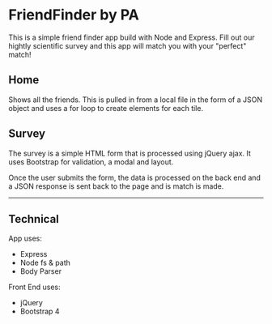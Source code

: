 # FriendFinder by PA

This is a simple friend finder app build with Node and Express. Fill out our hightly scientific survey and this app will match you with your "perfect" match!

## Home 
Shows all the friends. This is pulled in from a local file in the form of a JSON object and uses a for loop to create elements for each tile.

## Survey
The survey is a simple HTML form that is processed using jQuery ajax. It uses Bootstrap for validation, a modal and layout.

Once the user submits the form, the data is processed on the back end and a JSON response is sent back to the page and is match is made. 


____



## Technical
App uses:
* Express
* Node fs & path
* Body Parser

Front End uses:
* jQuery
* Bootstrap 4